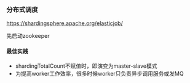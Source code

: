 ### 分布式调度
https://shardingsphere.apache.org/elasticjob/

先启动zookeeper

#### 最佳实践
- shardingTotalCount不赋值时，即演变为master-slave模式
- 为提高worker工作效率，很多时候worker只负责异步调用服务或发MQ